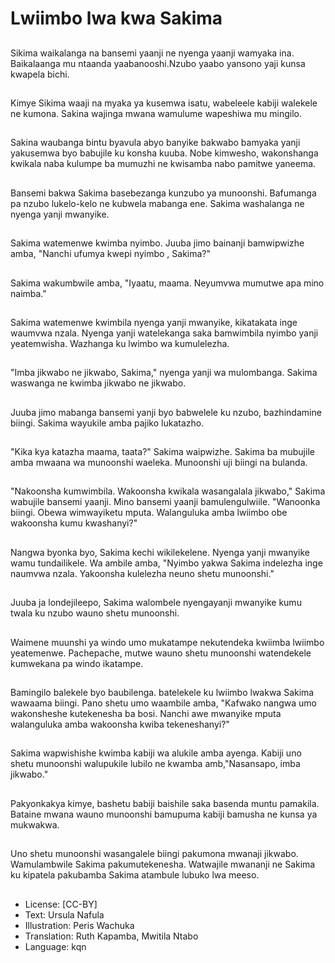 # Lwiimbo lwa kwa Sakima

##
Sikima waikalanga na bansemi yaanji ne nyenga yaanji wamyaka ina. Baikalaanga mu ntaanda yaabanooshi.Nzubo yaabo yansono yaji kunsa kwapela bichi.

##
Kimye Sikima waaji na myaka ya kusemwa isatu, wabeleele kabiji walekele ne kumona. Sakina wajinga mwana wamulume wapeshiwa mu mingilo.

##
Sakina waubanga bintu byavula abyo banyike bakwabo bamyaka yanji yakusemwa byo babujile ku konsha kuuba. Nobe kimwesho, wakonshanga kwikala naba kulumpe ba mumuzhi ne kwisamba nabo pamitwe yaneema.

##
Bansemi bakwa Sakima basebezanga kunzubo ya munoonshi. Bafumanga pa nzubo lukelo-kelo ne kubwela mabanga ene. Sakima washalanga ne nyenga yanji mwanyike.

##
Sakima watemenwe kwimba nyimbo. Juuba jimo bainanji bamwipwizhe amba, "Nanchi ufumya kwepi nyimbo , Sakima?"

##
Sakima wakumbwile amba, "Iyaatu, maama. Neyumvwa mumutwe apa mino naimba."

##
Sakima watemenwe kwimbila nyenga yanji mwanyike, kikatakata inge waumvwa nzala. Nyenga yanji watelekanga saka bamwimbila nyimbo yanji yeatemwisha. Wazhanga ku lwimbo wa kumulelezha.

##
"Imba jikwabo ne jikwabo, Sakima," nyenga yanji wa mulombanga. Sakima waswanga ne kwimba jikwabo ne jikwabo.

##
Juuba jimo mabanga bansemi yanji byo babwelele ku nzubo, bazhindamine biingi. Sakima wayukile amba pajiko lukatazho.

##
"Kika kya katazha maama, taata?" Sakima waipwizhe. Sakima ba mubujile amba mwaana wa munoonshi waeleka. Munoonshi uji biingi na bulanda.

##
"Nakoonsha kumwimbila. Wakoonsha kwikala wasangalala jikwabo," Sakima wabujile bansemi yaanji. Mino bansemi yaanji bamulengulwiile. "Wanoonka biingi. Obewa wimwayiketu mputa. Walanguluka amba lwiimbo obe wakoonsha kumu kwashanyi?"

##
Nangwa byonka byo, Sakima kechi wikilekelene. Nyenga yanji mwanyike wamu tundailikele. Wa ambile amba, "Nyimbo yakwa Sakima indelezha inge naumvwa nzala. Yakoonsha kulelezha neuno shetu munoonshi."

##
Juuba ja londejileepo, Sakima walombele nyengayanji mwanyike kumu twala ku nzubo wauno shetu munoonshi.

##
Waimene muunshi ya windo umo mukatampe nekutendeka kwiimba lwiimbo yeatemenwe. Pachepache, mutwe wauno shetu munoonshi watendekele kumwekana pa windo ikatampe.

##
Bamingilo balekele byo baubilenga. batelekele ku lwiimbo lwakwa Sakima wawaama biingi. Pano shetu umo waambile amba, "Kafwako nangwa umo wakonsheshe kutekenesha ba bosi. Nanchi awe mwanyike mputa walanguluka amba wakoonsha kwiba tekeneshanyi?"

##
Sakima wapwishishe kwimba kabiji wa alukile amba ayenga. Kabiji uno shetu munoonshi walupukile lubilo ne kwamba amb,"Nasansapo, imba jikwabo."

##
Pakyonkakya kimye, bashetu babiji baishile saka basenda muntu pamakila. Bataine mwana wauno munoonshi bamupuma kabiji bamusha ne kunsa ya mukwakwa.

##
Uno shetu munoonshi wasangalele biingi pakumona mwanaji jikwabo. Wamulambwile Sakima pakumutekenesha. Watwajile mwananji ne Sakima ku kipatela pakubamba Sakima atambule lubuko lwa meeso.

##
* License: [CC-BY]
* Text: Ursula Nafula
* Illustration: Peris Wachuka
* Translation: Ruth Kapamba, Mwitila Ntabo
* Language: kqn
